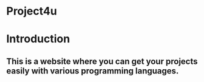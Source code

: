 # Project4u
# Introduction
This is a website where you can get your projects easily with various programming languages.
----------------------------------------------------------------------
